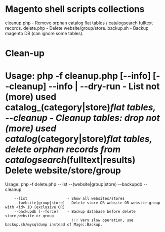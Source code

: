 Magento shell scripts collections
=================================

cleanup.php - Remove orphan catalog flat tables / catalogsearch fulltext records.
delete.php  - Delete website/group/store.
backup.sh   - Backup magento DB (can ignore some tables).


Clean-up
========

Usage:
    php -f cleanup.php [--info] [--cleanup]
        --info | --dry-run    - List not (more) used catalog_(category|store)_flat tables,
        --cleanup             - Cleanup tables:
                                    drop not (more) used catalog_(category|store)_flat tables,
                                    delete orphan records from catalogsearch_(fulltext|results)
Delete website/store/group
==========================
Usage:
    php -f delete.php --list --(website|group|store) <id> --backupdb --cleanup

        --list                  - Show all websites/stores
        --(website|group|store) - Delete store OR website OR website group with <id> ID (exclusive OR)
        --backupdb [--force]    - Backup database before delete store,website or group
                                  !!! Very slow operation, use backup.sh/mysqldump instead of Mage::Backup.


